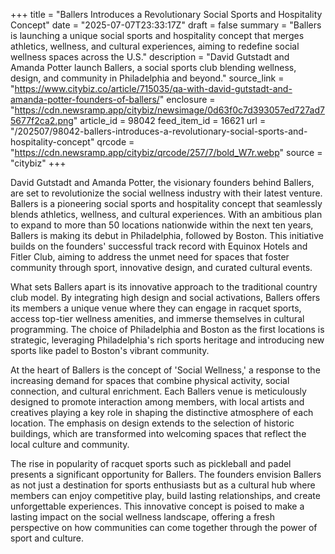 +++
title = "Ballers Introduces a Revolutionary Social Sports and Hospitality Concept"
date = "2025-07-07T23:33:17Z"
draft = false
summary = "Ballers is launching a unique social sports and hospitality concept that merges athletics, wellness, and cultural experiences, aiming to redefine social wellness spaces across the U.S."
description = "David Gutstadt and Amanda Potter launch Ballers, a social sports club blending wellness, design, and community in Philadelphia and beyond."
source_link = "https://www.citybiz.co/article/715035/qa-with-david-gutstadt-and-amanda-potter-founders-of-ballers/"
enclosure = "https://cdn.newsramp.app/citybiz/newsimage/0d63f0c7d393057ed727ad75677f2ca2.png"
article_id = 98042
feed_item_id = 16621
url = "/202507/98042-ballers-introduces-a-revolutionary-social-sports-and-hospitality-concept"
qrcode = "https://cdn.newsramp.app/citybiz/qrcode/257/7/bold_W7r.webp"
source = "citybiz"
+++

<p>David Gutstadt and Amanda Potter, the visionary founders behind Ballers, are set to revolutionize the social wellness industry with their latest venture. Ballers is a pioneering social sports and hospitality concept that seamlessly blends athletics, wellness, and cultural experiences. With an ambitious plan to expand to more than 50 locations nationwide within the next ten years, Ballers is making its debut in Philadelphia, followed by Boston. This initiative builds on the founders' successful track record with Equinox Hotels and Fitler Club, aiming to address the unmet need for spaces that foster community through sport, innovative design, and curated cultural events.</p><p>What sets Ballers apart is its innovative approach to the traditional country club model. By integrating high design and social activations, Ballers offers its members a unique venue where they can engage in racquet sports, access top-tier wellness amenities, and immerse themselves in cultural programming. The choice of Philadelphia and Boston as the first locations is strategic, leveraging Philadelphia's rich sports heritage and introducing new sports like padel to Boston's vibrant community.</p><p>At the heart of Ballers is the concept of 'Social Wellness,' a response to the increasing demand for spaces that combine physical activity, social connection, and cultural enrichment. Each Ballers venue is meticulously designed to promote interaction among members, with local artists and creatives playing a key role in shaping the distinctive atmosphere of each location. The emphasis on design extends to the selection of historic buildings, which are transformed into welcoming spaces that reflect the local culture and community.</p><p>The rise in popularity of racquet sports such as pickleball and padel presents a significant opportunity for Ballers. The founders envision Ballers as not just a destination for sports enthusiasts but as a cultural hub where members can enjoy competitive play, build lasting relationships, and create unforgettable experiences. This innovative concept is poised to make a lasting impact on the social wellness landscape, offering a fresh perspective on how communities can come together through the power of sport and culture.</p>